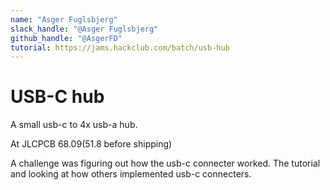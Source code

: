 ```yaml
---
name: "Asger Fuglsbjerg"
slack_handle: "@Asger Fuglsbjerg"
github_handle: "@AsgerFD"
tutorial: https://jams.hackclub.com/batch/usb-hub
---
```


# USB-C hub

<!-- Describe your board in 2-3 sentences. What are you making? What will it do? -->
A small usb-c to 4x usb-a hub.

<!-- How much is it going to cost? -->
At JLCPCB $68.09 ($51.8 before shipping)

<!-- Tell us a little bit about your design process. What were some challenges? What helped? ***Totally optional*** -->
A challenge was figuring out how the usb-c connecter worked.
The tutorial and looking at how others implemented usb-c connecters.
